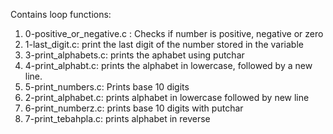 Contains loop functions:
1. 0-positive_or_negative.c : Checks if number is positive, negative or zero
2. 1-last_digit.c: print the last digit of the number stored in the variable
3. 3-print_alphabets.c: prints the aphabet using putchar
4. 4-print_alphabt.c:  prints the alphabet in lowercase, followed by a new line.
5. 5-print_numbers.c: Prints base 10 digits
6. 2-print_alphabet.c: prints alphabet in lowercase followed by new line
7. 6-print_numberz.c: prints base 10 digits with putchar
8. 7-print_tebahpla.c: prints alphabet in reverse

